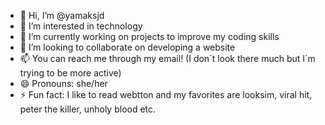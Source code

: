 - 👋 Hi, I’m @yamaksjd
- 👀 I’m interested in technology 
- 🌱 I’m currently working on projects to improve my coding skills 
- 💞️ I’m looking to collaborate on developing a website
- 📫 You can reach me through my email! (I don´t look there much but I´m trying to be more active)
- 😄 Pronouns: she/her
- ⚡ Fun fact: I like to read webtton and my favorites are looksim, viral hit, peter the killer, unholy blood etc.

<!---
yamaksjd/yamaksjd is a ✨ special ✨ repository because its `README.md` (this file) appears on your GitHub profile.
You can click the Preview link to take a look at your changes.
--->
